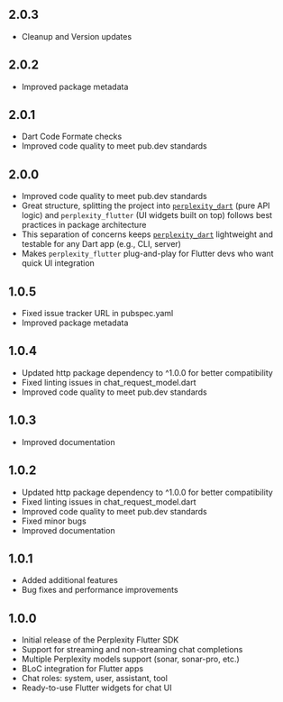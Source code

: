 ## 2.0.3

* Cleanup and Version updates

## 2.0.2

* Improved package metadata

## 2.0.1

* Dart Code Formate checks
* Improved code quality to meet pub.dev standards

## 2.0.0

* Improved code quality to meet pub.dev standards
* Great structure, splitting the project into [`perplexity_dart`](https://pub.dev/packages/perplexity_dart) (pure API logic) and `perplexity_flutter` (UI widgets built on top) follows best practices in package architecture
* This separation of concerns keeps [`perplexity_dart`](https://pub.dev/packages/perplexity_dart) lightweight and testable for any Dart app (e.g., CLI, server)
* Makes `perplexity_flutter` plug-and-play for Flutter devs who want quick UI integration

## 1.0.5

* Fixed issue tracker URL in pubspec.yaml
* Improved package metadata

## 1.0.4

* Updated http package dependency to ^1.0.0 for better compatibility
* Fixed linting issues in chat_request_model.dart
* Improved code quality to meet pub.dev standards

## 1.0.3

* Improved documentation

## 1.0.2

* Updated http package dependency to ^1.0.0 for better compatibility
* Fixed linting issues in chat_request_model.dart
* Improved code quality to meet pub.dev standards
* Fixed minor bugs
* Improved documentation

## 1.0.1

* Added additional features
* Bug fixes and performance improvements

## 1.0.0

* Initial release of the Perplexity Flutter SDK
* Support for streaming and non-streaming chat completions
* Multiple Perplexity models support (sonar, sonar-pro, etc.)
* BLoC integration for Flutter apps
* Chat roles: system, user, assistant, tool
* Ready-to-use Flutter widgets for chat UI
